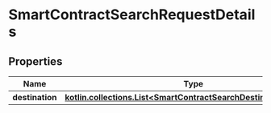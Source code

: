 
# SmartContractSearchRequestDetails

## Properties
Name | Type | Description | Notes
------------ | ------------- | ------------- | -------------
**destination** | [**kotlin.collections.List&lt;SmartContractSearchDestinationSchema&gt;**](SmartContractSearchDestinationSchema.md) |  |  [optional]




